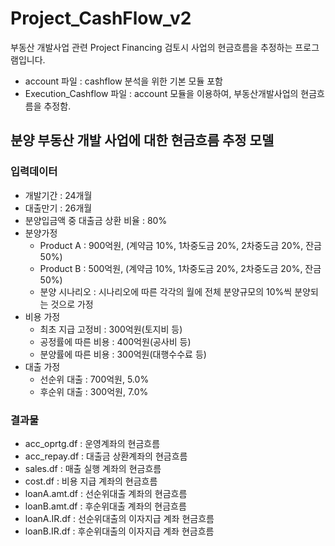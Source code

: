 # Project_CashFlow_v2

부동산 개발사업 관련 Project Financing 검토시 사업의 현금흐름을 추정하는 프로그램입니다.
* account 파일 : cashflow 분석을 위한 기본 모듈 포함
* Execution_Cashflow 파일 : account 모듈을 이용하여, 부동산개발사업의 현금흐름을 추정함.



## 분양 부동산 개발 사업에 대한 현금흐름 추정 모델
### 입력데이터
* 개발기간 : 24개월
* 대출만기 : 26개월
* 분양입금액 중 대출금 상환 비율 : 80%
* 분양가정
  * Product A : 900억원, (계약금 10%, 1차중도금 20%, 2차중도금 20%, 잔금 50%)
  * Product B : 500억원, (계약금 10%, 1차중도금 20%, 2차중도금 20%, 잔금 50%)
  * 분양 시나리오 : 시나리오에 따른 각각의 월에 전체 분양규모의 10%씩 분양되는 것으로 가정
* 비용 가정
  * 최초 지급 고정비 : 300억원(토지비 등)
  * 공정률에 따른 비용 : 400억원(공사비 등)
  * 분양률에 따른 비용 : 300억원(대행수수료 등)
* 대출 가정
  * 선순위 대출 : 700억원, 5.0%
  * 후순위 대출 : 300억원, 7.0%
  
### 결과물
* acc_oprtg.df : 운영계좌의 현금흐름
* acc_repay.df : 대출금 상환계좌의 현금흐름
* sales.df : 매출 실행 계좌의 현금흐름
* cost.df : 비용 지급 계좌의 현금흐름
* loanA.amt.df : 선순위대출 계좌의 현금흐름
* loanB.amt.df : 후순위대출 계좌의 현금흐름
* loanA.IR.df : 선순위대출의 이자지급 계좌 현금흐름
* loanB.IR.df : 후순위대출의 이자지급 계좌 현금흐름
